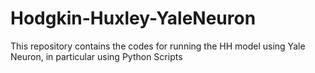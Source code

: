 # Hodgkin-Huxley-YaleNeuron
This repository contains the codes for running the HH model using Yale Neuron, in particular using Python Scripts
